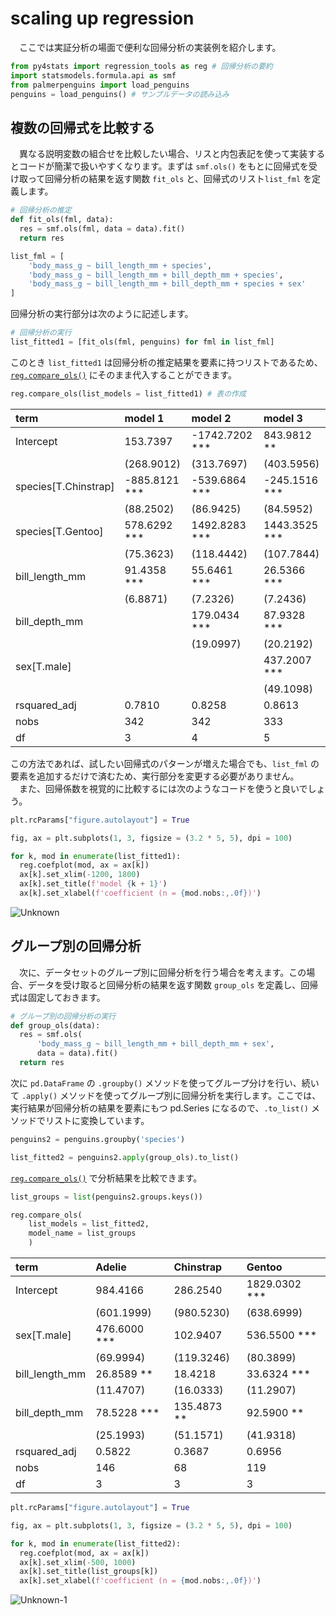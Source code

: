 # scaling up regression

　ここでは実証分析の場面で便利な回帰分析の実装例を紹介します。

``` python
from py4stats import regression_tools as reg # 回帰分析の要約
import statsmodels.formula.api as smf
from palmerpenguins import load_penguins
penguins = load_penguins() # サンプルデータの読み込み
```

## 複数の回帰式を比較する

　異なる説明変数の組合せを比較したい場合、リスと内包表記を使って実装するとコードが簡潔で扱いやすくなります。まずは
`smf.ols()` をもとに回帰式を受け取って回帰分析の結果を返す関数 `fit_ols` と、回帰式のリスト`list_fml` を定義します。

``` python
# 回帰分析の推定
def fit_ols(fml, data):
  res = smf.ols(fml, data = data).fit()
  return res

list_fml = [
    'body_mass_g ~ bill_length_mm + species',
    'body_mass_g ~ bill_length_mm + bill_depth_mm + species',
    'body_mass_g ~ bill_length_mm + bill_depth_mm + species + sex'
]
```

回帰分析の実行部分は次のように記述します。

``` python
# 回帰分析の実行
list_fitted1 = [fit_ols(fml, penguins) for fml in list_fml]
```

このとき `list_fitted1` は回帰分析の推定結果を要素に持つリストであるため、[`reg.compare_ols()`](https://github.com/Hirototensho/Py4Stats/blob/main/man/compare_ols.md) にそのまま代入することができます。

``` python
reg.compare_ols(list_models = list_fitted1) # 表の作成
```

| term                 | model 1       | model 2        | model 3       |
|:---------------------|:--------------|:---------------|:--------------|
| Intercept            | 153.7397      | -1742.7202 *** | 843.9812 **   |
|                      | (268.9012)    | (313.7697)     | (403.5956)    |
| species[T.Chinstrap] | -885.8121 *** | -539.6864 ***  | -245.1516 *** |
|                      | (88.2502)     | (86.9425)      | (84.5952)     |
| species[T.Gentoo]    | 578.6292 ***  | 1492.8283 ***  | 1443.3525 *** |
|                      | (75.3623)     | (118.4442)     | (107.7844)    |
| bill_length_mm       | 91.4358 ***   | 55.6461 ***    | 26.5366 ***   |
|                      | (6.8871)      | (7.2326)       | (7.2436)      |
| bill_depth_mm        |               | 179.0434 ***   | 87.9328 ***   |
|                      |               | (19.0997)      | (20.2192)     |
| sex[T.male]          |               |                | 437.2007 ***  |
|                      |               |                | (49.1098)     |
| rsquared_adj         | 0.7810        | 0.8258         | 0.8613        |
| nobs                 | 342           | 342            | 333           |
| df                   | 3             | 4              | 5             |

この方法であれば、試したい回帰式のパターンが増えた場合でも、`list_fml` の要素を追加するだけで済むため、実行部分を変更する必要がありません。  
　また、回帰係数を視覚的に比較するには次のようなコードを使うと良いでしょう。

``` python
plt.rcParams["figure.autolayout"] = True

fig, ax = plt.subplots(1, 3, figsize = (3.2 * 5, 5), dpi = 100)

for k, mod in enumerate(list_fitted1):
  reg.coefplot(mod, ax = ax[k])
  ax[k].set_xlim(-1200, 1800)
  ax[k].set_title(f'model {k + 1}')
  ax[k].set_xlabel(f'coefficient (n = {mod.nobs:,.0f})')
```
![Unknown](https://github.com/Hirototensho/Py4Stats/assets/55335752/c3971702-b97a-4679-ae9a-f5787b1443cb)

## グループ別の回帰分析

　次に、データセットのグループ別に回帰分析を行う場合を考えます。この場合、データを受け取ると回帰分析の結果を返す関数 `group_ols` を定義し、回帰式は固定しておきます。

``` python
# グループ別の回帰分析の実行
def group_ols(data):
  res = smf.ols(
      'body_mass_g ~ bill_length_mm + bill_depth_mm + sex', 
      data = data).fit()
  return res
```

次に `pd.DataFrame` の `.groupby()` メソッドを使ってグループ分けを行い、続いて `.apply()` メソッドを使ってグループ別に回帰分析を実行します。ここでは、実行結果が回帰分析の結果を要素にもつ pd.Series になるので、`.to_list()` メソッドでリストに変換しています。

``` python
penguins2 = penguins.groupby('species')

list_fitted2 = penguins2.apply(group_ols).to_list()
``` 

[`reg.compare_ols()`](https://github.com/Hirototensho/Py4Stats/blob/main/man/compare_ols.md) で分析結果を比較できます。

``` python
list_groups = list(penguins2.groups.keys())

reg.compare_ols(
    list_models = list_fitted2,
    model_name = list_groups
    )
```
| term           | Adelie       | Chinstrap   | Gentoo        |
|:---------------|:-------------|:------------|:--------------|
| Intercept      | 984.4166     | 286.2540    | 1829.0302 *** |
|                | (601.1999)   | (980.5230)  | (638.6999)    |
| sex[T.male]    | 476.6000 *** | 102.9407    | 536.5500 ***  |
|                | (69.9994)    | (119.3246)  | (80.3899)     |
| bill_length_mm | 26.8589 **   | 18.4218     | 33.6324 ***   |
|                | (11.4707)    | (16.0333)   | (11.2907)     |
| bill_depth_mm  | 78.5228 ***  | 135.4873 ** | 92.5900 **    |
|                | (25.1993)    | (51.1571)   | (41.9318)     |
| rsquared_adj   | 0.5822       | 0.3687      | 0.6956        |
| nobs           | 146          | 68          | 119           |
| df             | 3            | 3           | 3             |

``` python
plt.rcParams["figure.autolayout"] = True

fig, ax = plt.subplots(1, 3, figsize = (3.2 * 5, 5), dpi = 100)

for k, mod in enumerate(list_fitted2):
  reg.coefplot(mod, ax = ax[k])
  ax[k].set_xlim(-500, 1000)
  ax[k].set_title(list_groups[k])
  ax[k].set_xlabel(f'coefficient (n = {mod.nobs:,.0f})')
```
![Unknown-1](https://github.com/Hirototensho/Py4Stats/assets/55335752/abb362d3-f0f7-42d0-9dd5-8379e5c05b55)
